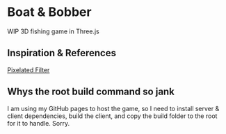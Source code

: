 # Boat & Bobber

WIP 3D fishing game in Three.js

## Inspiration & References

[Pixelated Filter](https://github.com/KodyJKing/hello-threejs)


## Whys the root build command so jank
I am using my GitHub pages to host the game, so I need to install server & client dependencies, build the client, and copy the build folder to the root for it to handle. Sorry.
